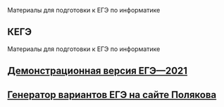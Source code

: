 Материалы для подготовки к ЕГЭ по информатике

## КЕГЭ

Материалы для подготовки к ЕГЭ по информатике

## [Демонстрационная версия ЕГЭ—2021](https://nbviewer.org/github/xkurs/KEGE/blob/master/KEGE2021/KEGE2021.ipynb)

## [Генератор вариантов ЕГЭ на сайте Полякова](https://kpolyakov.spb.ru/school/ege/generate.htm)
